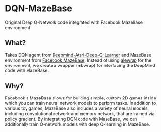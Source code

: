 # DQN-MazeBase
Original Deep Q-Network code integrated with Facebook MazeBase environment

What?
-----
Takes DQN agent from [Deepmind-Atari-Deep-Q-Learner](https://github.com/kuz/DeepMind-Atari-Deep-Q-Learner) and MazeBase environment from [Facebook MazeBase](https://github.com/facebook/MazeBase). Instead of using [alewrap](https://github.com/deepmind/alewrap) for the environment, we create a wrapper (mbwrap) for interfacing the DeepMind code with MazeBase.

Why?
----
Facebook's MazeBase allows for building simple, custom 2D games inside which you can train neural network models to perform tasks. In addition to various toy games, MazeBase also includes a variety of neural models, including convolutional network and memory network, that are trained via policy gradient. By integrating DQN code with MazeBase, we can additionally train Q-network models with deep Q-learning in MazeBase.
